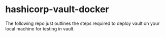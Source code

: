 # hashicorp-vault-docker
The following repo just outlines the steps required to deploy vault on your local machine for testing in vault.
